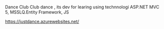 Dance Club
Club dance , its dev for learing using technnologi ASP.NET MVC 5, MSSLQ.Entity Framework, JS

https://justdance.azurewebsites.net/
